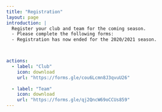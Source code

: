 ```yaml
---
title: "Registration"
layout: page
introduction: |
  Register your club and team for the coming season.
  - Please complete the following forms:
  - Registration has now ended for the 2020/2021 season.



actions:
  - label: "Club"
    icon: download
    url: "https://forms.gle/cou6Lcmn8J3qvuU26"
    
  - label: "Team"
    icon: download
    url: "https://forms.gle/qj2QncW69oCCUs859"
---
```



